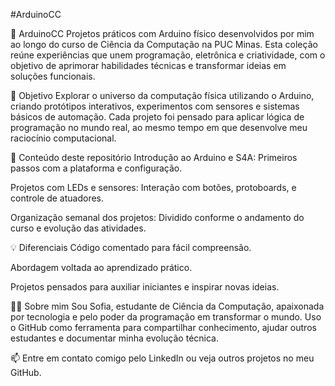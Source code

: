 #ArduinoCC

🔌 ArduinoCC
Projetos práticos com Arduino físico desenvolvidos por mim ao longo do curso de Ciência da Computação na PUC Minas. Esta coleção reúne experiências que unem programação, eletrônica e criatividade, com o objetivo de aprimorar habilidades técnicas e transformar ideias em soluções funcionais.

🎯 Objetivo
Explorar o universo da computação física utilizando o Arduino, criando protótipos interativos, experimentos com sensores e sistemas básicos de automação. Cada projeto foi pensado para aplicar lógica de programação no mundo real, ao mesmo tempo em que desenvolve meu raciocínio computacional.

📁 Conteúdo deste repositório
Introdução ao Arduino e S4A: Primeiros passos com a plataforma e configuração.

Projetos com LEDs e sensores: Interação com botões, protoboards, e controle de atuadores.

Organização semanal dos projetos: Dividido conforme o andamento do curso e evolução das atividades.

💡 Diferenciais
Código comentado para fácil compreensão.

Abordagem voltada ao aprendizado prático.

Projetos pensados para auxiliar iniciantes e inspirar novas ideias.

👩‍💻 Sobre mim
Sou Sofia, estudante de Ciência da Computação, apaixonada por tecnologia e pelo poder da programação em transformar o mundo. Uso o GitHub como ferramenta para compartilhar conhecimento, ajudar outros estudantes e documentar minha evolução técnica.

📫 Entre em contato comigo pelo LinkedIn ou veja outros projetos no meu GitHub.
